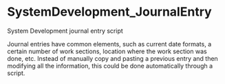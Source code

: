 # SystemDevelopment_JournalEntry
System Development journal entry script

Journal entries have common elements, such as current date formats, a certain number of work sections, location where the work section was done, etc. Instead of manually copy and pasting a previous entry and then modifying all the information, this could be done automatically through a script.